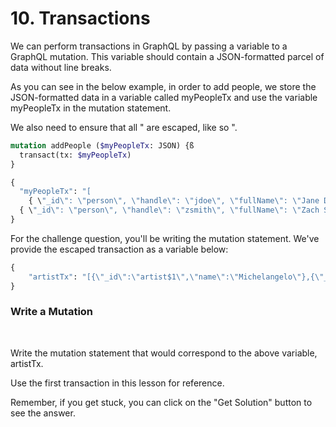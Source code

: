 # 10. Transactions

We can perform transactions in GraphQL by passing a variable to a GraphQL mutation. This variable should contain a JSON-formatted parcel of data without line breaks.

As you can see in the below example, in order to add people, we store the JSON-formatted data in a variable called myPeopleTx and use the variable myPeopleTx in the mutation statement.

We also need to ensure that all " are escaped, like so \".

```graphql
mutation addPeople ($myPeopleTx: JSON) {ß
  transact(tx: $myPeopleTx)
}

{
  "myPeopleTx": "[
    { \"_id\": \"person\", \"handle\": \"jdoe\", \"fullName\": \"Jane Doe\" },
  { \"_id\": \"person\", \"handle\": \"zsmith\", \"fullName\": \"Zach Smith\" }]"
}
```

For the challenge question, you'll be writing the mutation statement. We've provide the escaped transaction as a variable below:

```graphql
{
    "artistTx": "[{\"_id\":\"artist$1\",\"name\":\"Michelangelo\"},{\"_id\":\"artist$2\",\"name\":\"Rembrandt\"},{\"_id\":\"artist$3\",\"name\":\"Monet\"}]"
}
```

<div class="challenge">
<h3>Write a Mutation</h3>
<br/>
<p>Write the mutation statement that would correspond to the above variable, artistTx.</p>

<p>Use the first transaction in this lesson for reference.</p>
<p>Remember, if you get stuck, you can click on the "Get Solution" button to see the answer.</p>
</div>
<br/>
<br/>
